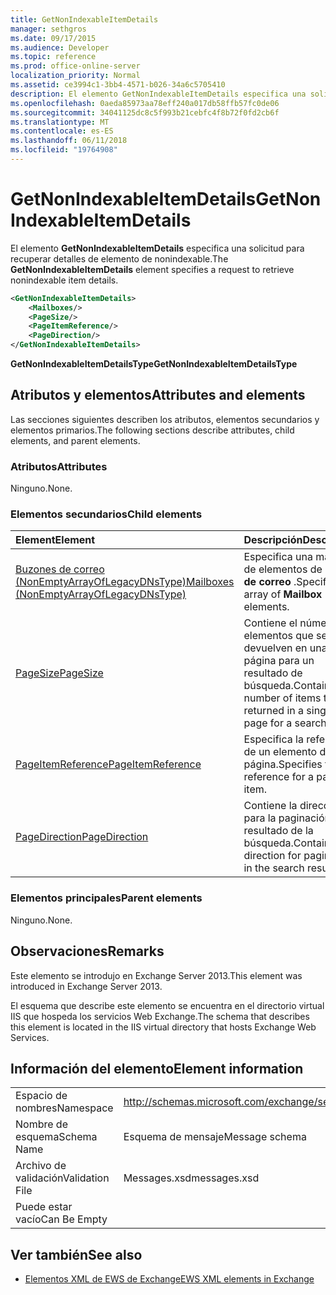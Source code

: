```yaml
---
title: GetNonIndexableItemDetails
manager: sethgros
ms.date: 09/17/2015
ms.audience: Developer
ms.topic: reference
ms.prod: office-online-server
localization_priority: Normal
ms.assetid: ce3994c1-3bb4-4571-b026-34a6c5705410
description: El elemento GetNonIndexableItemDetails especifica una solicitud para recuperar detalles de elemento de nonindexable.
ms.openlocfilehash: 0aeda85973aa78eff240a017db58ffb57fc0de06
ms.sourcegitcommit: 34041125dc8c5f993b21cebfc4f8b72f0fd2cb6f
ms.translationtype: MT
ms.contentlocale: es-ES
ms.lasthandoff: 06/11/2018
ms.locfileid: "19764908"
---
```

# <a name="getnonindexableitemdetails"></a><span data-ttu-id="512e7-103">GetNonIndexableItemDetails</span><span class="sxs-lookup"><span data-stu-id="512e7-103">GetNonIndexableItemDetails</span></span>

<span data-ttu-id="512e7-104">El elemento **GetNonIndexableItemDetails** especifica una solicitud para recuperar detalles de elemento de nonindexable.</span><span class="sxs-lookup"><span data-stu-id="512e7-104">The **GetNonIndexableItemDetails** element specifies a request to retrieve nonindexable item details.</span></span> 
  
```XML
<GetNonIndexableItemDetails>
    <Mailboxes/>
    <PageSize/>
    <PageItemReference/>
    <PageDirection/>
</GetNonIndexableItemDetails>
```

 <span data-ttu-id="512e7-105">**GetNonIndexableItemDetailsType**</span><span class="sxs-lookup"><span data-stu-id="512e7-105">**GetNonIndexableItemDetailsType**</span></span>
## <a name="attributes-and-elements"></a><span data-ttu-id="512e7-106">Atributos y elementos</span><span class="sxs-lookup"><span data-stu-id="512e7-106">Attributes and elements</span></span>

<span data-ttu-id="512e7-107">Las secciones siguientes describen los atributos, elementos secundarios y elementos primarios.</span><span class="sxs-lookup"><span data-stu-id="512e7-107">The following sections describe attributes, child elements, and parent elements.</span></span>
  
### <a name="attributes"></a><span data-ttu-id="512e7-108">Atributos</span><span class="sxs-lookup"><span data-stu-id="512e7-108">Attributes</span></span>

<span data-ttu-id="512e7-109">Ninguno.</span><span class="sxs-lookup"><span data-stu-id="512e7-109">None.</span></span>
  
### <a name="child-elements"></a><span data-ttu-id="512e7-110">Elementos secundarios</span><span class="sxs-lookup"><span data-stu-id="512e7-110">Child elements</span></span>

|<span data-ttu-id="512e7-111">**Element**</span><span class="sxs-lookup"><span data-stu-id="512e7-111">**Element**</span></span>|<span data-ttu-id="512e7-112">**Descripción**</span><span class="sxs-lookup"><span data-stu-id="512e7-112">**Description**</span></span>|
|:-----|:-----|
|[<span data-ttu-id="512e7-113">Buzones de correo (NonEmptyArrayOfLegacyDNsType)</span><span class="sxs-lookup"><span data-stu-id="512e7-113">Mailboxes (NonEmptyArrayOfLegacyDNsType)</span></span>](mailboxes-nonemptyarrayoflegacydnstype.md) <br/> |<span data-ttu-id="512e7-114">Especifica una matriz de elementos de **buzón de correo** .</span><span class="sxs-lookup"><span data-stu-id="512e7-114">Specifies an array of **Mailbox** elements.</span></span>  <br/> |
|[<span data-ttu-id="512e7-115">PageSize</span><span class="sxs-lookup"><span data-stu-id="512e7-115">PageSize</span></span>](pagesize.md) <br/> |<span data-ttu-id="512e7-116">Contiene el número de elementos que se devuelven en una sola página para un resultado de búsqueda.</span><span class="sxs-lookup"><span data-stu-id="512e7-116">Contains the number of items to be returned in a single page for a search result.</span></span>  <br/> |
|[<span data-ttu-id="512e7-117">PageItemReference</span><span class="sxs-lookup"><span data-stu-id="512e7-117">PageItemReference</span></span>](pageitemreference.md) <br/> |<span data-ttu-id="512e7-118">Especifica la referencia de un elemento de página.</span><span class="sxs-lookup"><span data-stu-id="512e7-118">Specifies the reference for a page item.</span></span>  <br/> |
|[<span data-ttu-id="512e7-119">PageDirection</span><span class="sxs-lookup"><span data-stu-id="512e7-119">PageDirection</span></span>](pagedirection.md) <br/> |<span data-ttu-id="512e7-120">Contiene la dirección para la paginación en el resultado de la búsqueda.</span><span class="sxs-lookup"><span data-stu-id="512e7-120">Contains the direction for pagination in the search result.</span></span>  <br/> |
   
### <a name="parent-elements"></a><span data-ttu-id="512e7-121">Elementos principales</span><span class="sxs-lookup"><span data-stu-id="512e7-121">Parent elements</span></span>

<span data-ttu-id="512e7-122">Ninguno.</span><span class="sxs-lookup"><span data-stu-id="512e7-122">None.</span></span>
  
## <a name="remarks"></a><span data-ttu-id="512e7-123">Observaciones</span><span class="sxs-lookup"><span data-stu-id="512e7-123">Remarks</span></span>

<span data-ttu-id="512e7-124">Este elemento se introdujo en Exchange Server 2013.</span><span class="sxs-lookup"><span data-stu-id="512e7-124">This element was introduced in Exchange Server 2013.</span></span>
  
<span data-ttu-id="512e7-125">El esquema que describe este elemento se encuentra en el directorio virtual IIS que hospeda los servicios Web Exchange.</span><span class="sxs-lookup"><span data-stu-id="512e7-125">The schema that describes this element is located in the IIS virtual directory that hosts Exchange Web Services.</span></span>
  
## <a name="element-information"></a><span data-ttu-id="512e7-126">Información del elemento</span><span class="sxs-lookup"><span data-stu-id="512e7-126">Element information</span></span>

|||
|:-----|:-----|
|<span data-ttu-id="512e7-127">Espacio de nombres</span><span class="sxs-lookup"><span data-stu-id="512e7-127">Namespace</span></span>  <br/> |http://schemas.microsoft.com/exchange/services/2006/messages  <br/> |
|<span data-ttu-id="512e7-128">Nombre de esquema</span><span class="sxs-lookup"><span data-stu-id="512e7-128">Schema Name</span></span>  <br/> |<span data-ttu-id="512e7-129">Esquema de mensaje</span><span class="sxs-lookup"><span data-stu-id="512e7-129">Message schema</span></span>  <br/> |
|<span data-ttu-id="512e7-130">Archivo de validación</span><span class="sxs-lookup"><span data-stu-id="512e7-130">Validation File</span></span>  <br/> |<span data-ttu-id="512e7-131">Messages.xsd</span><span class="sxs-lookup"><span data-stu-id="512e7-131">messages.xsd</span></span>  <br/> |
|<span data-ttu-id="512e7-132">Puede estar vacío</span><span class="sxs-lookup"><span data-stu-id="512e7-132">Can Be Empty</span></span>  <br/> ||
   
## <a name="see-also"></a><span data-ttu-id="512e7-133">Ver también</span><span class="sxs-lookup"><span data-stu-id="512e7-133">See also</span></span>



- [<span data-ttu-id="512e7-134">Elementos XML de EWS de Exchange</span><span class="sxs-lookup"><span data-stu-id="512e7-134">EWS XML elements in Exchange</span></span>](ews-xml-elements-in-exchange.md)

